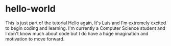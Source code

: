 # hello-world
This is just part of the tutorial
Hello again, It's Luis and I'm extremely excited to begin coding and learning. I'm currently a Computer Science student and I don't know much about code but I do have a huge imagination and motivation to move forward.
